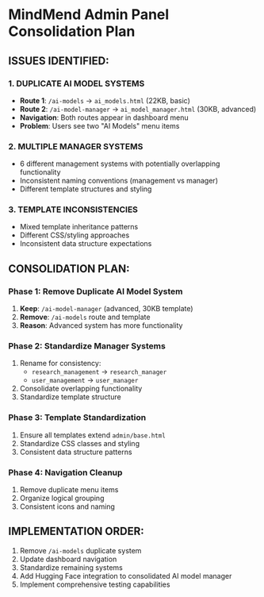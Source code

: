 # MindMend Admin Panel Consolidation Plan

## ISSUES IDENTIFIED:

### 1. DUPLICATE AI MODEL SYSTEMS
- **Route 1**: `/ai-models` → `ai_models.html` (22KB, basic)
- **Route 2**: `/ai-model-manager` → `ai_model_manager.html` (30KB, advanced)
- **Navigation**: Both routes appear in dashboard menu
- **Problem**: Users see two "AI Models" menu items

### 2. MULTIPLE MANAGER SYSTEMS
- 6 different management systems with potentially overlapping functionality
- Inconsistent naming conventions (management vs manager)
- Different template structures and styling

### 3. TEMPLATE INCONSISTENCIES
- Mixed template inheritance patterns
- Different CSS/styling approaches
- Inconsistent data structure expectations

## CONSOLIDATION PLAN:

### Phase 1: Remove Duplicate AI Model System
1. **Keep**: `/ai-model-manager` (advanced, 30KB template)
2. **Remove**: `/ai-models` route and template
3. **Reason**: Advanced system has more functionality

### Phase 2: Standardize Manager Systems
1. Rename for consistency:
   - `research_management` → `research_manager`
   - `user_management` → `user_manager`
2. Consolidate overlapping functionality
3. Standardize template structure

### Phase 3: Template Standardization
1. Ensure all templates extend `admin/base.html`
2. Standardize CSS classes and styling
3. Consistent data structure patterns

### Phase 4: Navigation Cleanup
1. Remove duplicate menu items
2. Organize logical grouping
3. Consistent icons and naming

## IMPLEMENTATION ORDER:
1. Remove `/ai-models` duplicate system
2. Update dashboard navigation
3. Standardize remaining systems
4. Add Hugging Face integration to consolidated AI model manager
5. Implement comprehensive testing capabilities